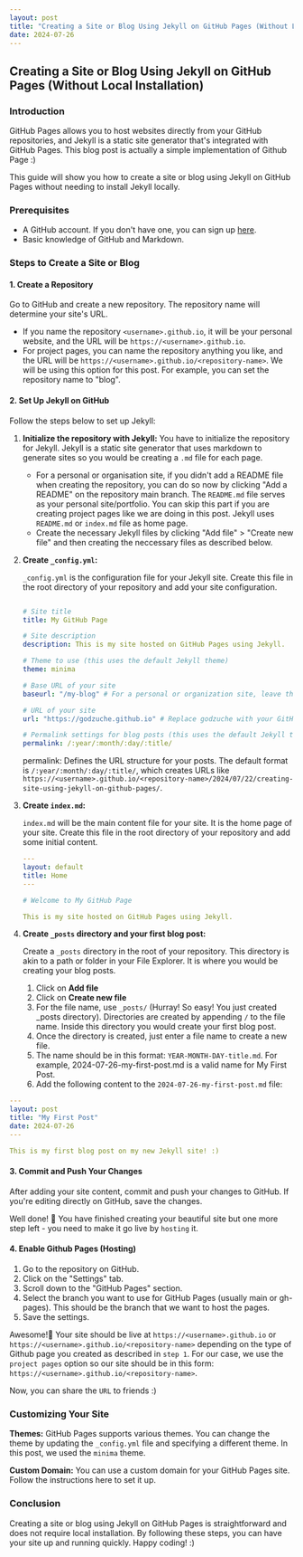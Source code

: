 ```yaml
---
layout: post
title: "Creating a Site or Blog Using Jekyll on GitHub Pages (Without Local Installation)"
date: 2024-07-26
---
```


## Creating a Site or Blog Using Jekyll on GitHub Pages (Without Local Installation)

### Introduction

GitHub Pages allows you to host websites directly from your GitHub repositories, and Jekyll is a static site generator that's integrated with GitHub Pages. This blog post is actually a simple implementation of Github Page :)

This guide will show you how to create a site or blog using Jekyll on GitHub Pages without needing to install Jekyll locally.

### Prerequisites

- A GitHub account. If you don't have one, you can sign up [here](https://github.com/join).
- Basic knowledge of GitHub and Markdown.

### Steps to Create a Site or Blog

#### 1. Create a Repository

Go to GitHub and create a new repository. The repository name will determine your site's URL.
- If you name the repository `<username>.github.io`, it will be your personal website, and the URL will be `https://<username>.github.io`.
- For project pages, you can name the repository anything you like, and the URL will be `https://<username>.github.io/<repository-name>`. We will be using this option for this post.
For example, you can set the repository name to "blog".

#### 2. Set Up Jekyll on GitHub

Follow the steps below to set up Jekyll:

1. **Initialize the repository with Jekyll:**
You have to initialize the repository for Jekyll. Jekyll is a static site generator that uses markdown to generate sites so you would be creating a `.md` file for each page.

   - For a personal or organisation site, if you didn't add a README file when creating the repository, you can do so now by clicking "Add a README" on the repository main branch. The `README.md` file serves as your personal site/portfolio. You can skip this part if you are creating project pages like we are doing in this post. Jekyll uses `README.md` or `index.md` file as home page.
   - Create the necessary Jekyll files by clicking "Add file" > "Create new file" and then creating the neccessary files as described below.


2. **Create `_config.yml`:**
   
   `_config.yml` is the configuration file for your Jekyll site. Create this file in the root directory of your repository and add your site configuration.

     ```yml

     # Site title
     title: My GitHub Page

     # Site description
     description: This is my site hosted on GitHub Pages using Jekyll.

     # Theme to use (this uses the default Jekyll theme)
     theme: minima
     
     # Base URL of your site
     baseurl: "/my-blog" # For a personal or organization site, leave this blank - `baseurl: ""`. For a project site, set this to your "/<repository-name>"

     # URL of your site
     url: "https://godzuche.github.io" # Replace godzuche with your GitHub username

     # Permalink settings for blog posts (this uses the default Jekyll theme)
     permalink: /:year/:month/:day/:title/
     ```

   permalink: Defines the URL structure for your posts. The default format is `/:year/:month/:day/:title/`,
   which creates URLs like `https://<username>.github.io/<repository-name>/2024/07/22/creating-site-using-jekyll-on-github-pages/`.

4. **Create `index.md`:**
   
   `index.md` will be the main content file for your site. It is the home page of your site.
    Create this file in the root directory of your repository and add some initial content.

     ```yml
     ---
     layout: default
     title: Home
     ---

     # Welcome to My GitHub Page

     This is my site hosted on GitHub Pages using Jekyll.
     ```

5. **Create `_posts` directory and your first blog post:**

   Create a `_posts` directory in the root of your repository. This directory is akin to a path or folder in your File Explorer. It is where you would be creating your blog posts.
   
   1. Click on **Add file**
   2. Click on **Create new file**
   3. For the file name, use `_posts/` (Hurray! So easy! You just created _posts directory). Directories are created by appending `/` to the file name. Inside this directory you would create your first blog post.
   4. Once the directory is created, just enter a file name to create a new file.
   5. The name should be in this format: `YEAR-MONTH-DAY-title.md`. For example, 2024-07-26-my-first-post.md is a valid name for My First Post.
   6. Add the following content to the `2024-07-26-my-first-post.md` file:


```yml
---
layout: post
title: "My First Post"
date: 2024-07-26
---

This is my first blog post on my new Jekyll site! :)
```

#### 3. Commit and Push Your Changes

After adding your site content, commit and push your changes to GitHub. If you're editing directly on GitHub, save the changes.

Well done! 🙌 You have finished creating your beautiful site but one more step left - you need to make it go live by `hosting` it.

#### 4. Enable Github Pages (Hosting)

1. Go to the repository on GitHub.
2. Click on the "Settings" tab.
3. Scroll down to the "GitHub Pages" section.
4. Select the branch you want to use for GitHub Pages (usually main or gh-pages). This should be the branch that we want to host the pages.
5. Save the settings.

Awesome!🥳 Your site should be live at `https://<username>.github.io` or `https://<username>.github.io/<repository-name>` 
depending on the type of Github page you created as described in `step 1`. For our case, we use the `project pages` option so our site should be in this form: `https://<username>.github.io/<repository-name>`.

Now, you can share the `URL` to friends :)

### Customizing Your Site

**Themes:**
GitHub Pages supports various themes. You can change the theme by updating the `_config.yml` file and specifying a different theme. In this post, we used the `minima` theme.

**Custom Domain:**
You can use a custom domain for your GitHub Pages site. Follow the instructions here to set it up.

### Conclusion

Creating a site or blog using Jekyll on GitHub Pages is straightforward and does not require local installation. 
By following these steps, you can have your site up and running quickly. Happy coding! :)



   
